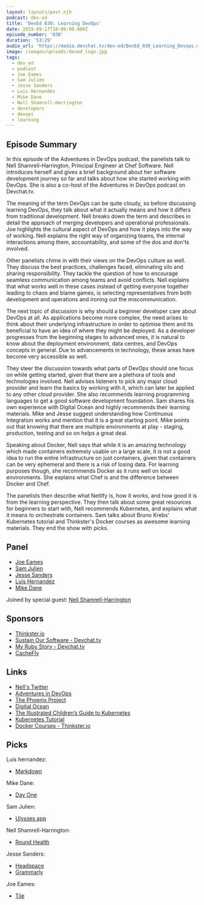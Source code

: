 ```yaml
---
layout: layouts/post.njk
podcast: dev-ed
title: 'DevEd 030: Learning DevOps'
date: 2019-09-17T10:00:00.000Z
episode_number: '030'
duration: '53:29'
audio_url: 'https://media.devchat.tv/dev-ed/DevEd_030_Learning_Devops.mp3'
image: /images/uploads/deved_logo.jpg
tags:
  - dev_ed
  - podcast
  - Joe Eames
  - Sam Julien
  - Jesse Sanders
  - Luis Hernandez
  - Mike Dane
  - Nell Shamrell-Harrington
  - developers
  - devops
  - learning
---
```

## Episode Summary

In this episode of the Adventures in DevOps podcast, the panelists talk to Nell Shamrell-Harrington, Principal Engineer at Chef Software. Nell introduces herself and gives a brief background about her software development journey so far and talks about how she started working with DevOps. She is also a co-host of the Adventures in DevOps podcast on Devchat.tv.

The meaning of the term DevOps can be quite cloudy, so before discussing learning DevOps, they talk about what it actually means and how it differs from traditional development. Nell breaks down the term and describes in detail the approach of merging developers and operational professionals. Joe highlights the cultural aspect of DevOps and how it plays into the way of working. Nell explains the right way of organizing teams, the internal interactions among them, accountability, and some of the dos and don'ts involved. 

Other panelists chime in with their views on the DevOps culture as well. They discuss the best practices, challenges faced, eliminating silo and sharing responsibility. They tackle the question of how to encourage seamless communication among teams and avoid conflicts. Nell explains that what works well in these cases instead of getting everyone together leading to chaos and blame games, is selecting representatives from both development and operations and ironing out the miscommunication.

The next topic of discussion is why should a beginner developer care about DevOps at all. As applications become more complex, the need arises to think about their underlying infrastructure in order to optimise them and its beneficial to have an idea of where they might be deployed.  As a developer progresses from the beginning stages to advanced ones, it is natural to know about the deployment environment, data centres, and DevOps concepts in general. Due to advancements in technology, these areas have become very accessible as well.

They steer the discussion towards what parts of DevOps should one focus on while getting started, given that there are a plethora of tools and technologies involved.  Nell advises listeners to pick any major cloud provider and learn the basics by working with it, which can later be applied to any other cloud provider.  She also recommends learning programming languages to get a good software development foundation. Sam shares his own experience with Digital Ocean and highly recommends their learning materials. Mike and Jesse suggest understanding how Continuous Integration works and mention that it is a great starting point. Mike points out that knowing that there are multiple environments at play - staging, production, testing and so on helps a great deal.

Speaking about Docker, Nell says that while it is an amazing technology which made containers extremely usable on a large scale, it is not a good idea to run the entire infrastructure on just containers, given that containers can be very ephemeral and there is a risk of losing data. For learning purposes though, she recommends Docker as it runs well on local environments. She explains what Chef is and the difference between Docker and Chef. 

The panelists then describe what Netlify is, how it works, and how good it is from the learning perspective. They then talk about some great resources for beginners to start with, Nell recommends Kubernetes, and explains what it means to orchestrate containers. Sam talks about Bruno Krebs' Kubernetes tutorial and Thinkster's Docker courses as awesome learning materials. They end the show with picks.

## Panel

* [Joe Eames](https://thinkster.io/)
* [Sam Julien](https://twitter.com/samjulien?lang=en)
* [Jesse Sanders](http://briebug.com/)
* [Luis Hernandez](https://lambdaschool.com/about)
* [Mike Dane](https://www.mikedane.com/)

Joined by special guest: [Nell Shamrell-Harrington](https://www.linkedin.com/in/nellshamrell/)

## Sponsors

* [Thinkster.io](https://thinkster.io/)
* [Sustain Our Software - Devchat.tv](https://devchat.tv/sustain-our-software/)
* [My Ruby Story - Devchat.tv](https://devchat.tv/my-ruby-story/)
* [CacheFly](https://www.cachefly.com/)

## Links

* [Nell's Twitter](https://twitter.com/nellshamrell?ref_src=twsrc%5Egoogle%7Ctwcamp%5Eserp%7Ctwgr%5Eauthor)
* [Adventures in DevOps](https://devchat.tv/adventures-in-devops/)
* [The Phoenix Project](https://www.amazon.com/dp/0988262592/ref=asc_df_09882625925978937?tag=shopz0d-20&ascsubtag=shopzilla_mp_1299-20;15681953003269658181210070301008005&creative=395261&creativeASIN=0988262592&linkCode=asn)
* [Digital Ocean](https://www.digitalocean.com/)
* [The Illustrated Children’s Guide to Kubernetes](https://www.cncf.io/the-childrens-illustrated-guide-to-kubernetes/)
* [Kubernetes Tutorial](https://auth0.com/blog/kubernetes-tutorial-step-by-step-introduction-to-basic-concepts/)
* [Docker Courses - Thinkster.io](https://thinkster.io/topics/docker)

## Picks

Luis hernandez:

* [Markdown](https://en.wikipedia.org/wiki/Markdown)

Mike Dane:

* [Day One](https://dayoneapp.com/)

Sam Julien:	

* [Ulysses app](https://ulysses.app)

Nell Shamrell-Harrington:

* [Round Health](https://apps.apple.com/us/app/round-health/id1059591124) 

Jesse Sanders:

* [Headspace](https://www.headspace.com/)
* [Grammarly](https://www.grammarly.com/)

Joe Eames:

* [Tile](https://www.amazon.com/Tile-Gen-Anything-Discontinued-Manufacturer/dp/B011HT9AL2)
